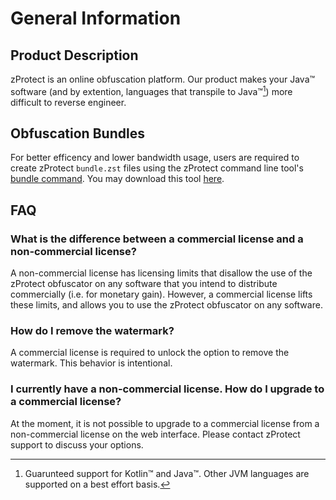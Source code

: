 # General Information

## Product Description
zProtect is an online obfuscation platform. Our product makes your Java™ software (and by extention, languages that transpile to Java™[^1]) more difficult to reverse engineer. 

## Obfuscation Bundles
For better efficency and lower bandwidth usage, users are required to create zProtect `bundle.zst` files using the zProtect command line tool's [bundle command](./commandline.md). You may download this tool [here](./commandline.md#downloads).

## FAQ
### What is the difference between a commercial license and a non-commercial license?
A non-commercial license has licensing limits that disallow the use of the zProtect obfuscator on any software that you intend to distribute commercially (i.e. for monetary gain). However, a commercial license lifts these limits, and allows you to use the zProtect obfuscator on any software.

### How do I remove the watermark?
A commercial license is required to unlock the option to remove the watermark. This behavior is intentional.

### I currently have a non-commercial license. How do I upgrade to a commercial license?
At the moment, it is not possible to upgrade to a commercial license from a non-commercial license on the web interface. Please contact zProtect support to discuss your options.

[^1]: Guarunteed support for Kotlin™ and Java™. Other JVM languages are supported on a best effort basis.
